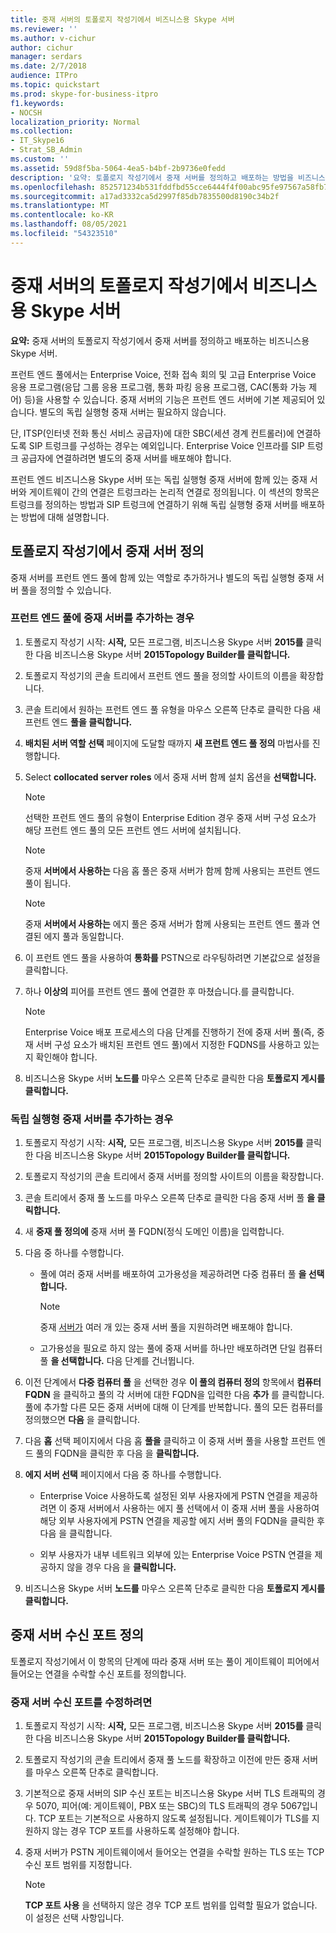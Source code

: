 ```yaml
---
title: 중재 서버의 토폴로지 작성기에서 비즈니스용 Skype 서버
ms.reviewer: ''
ms.author: v-cichur
author: cichur
manager: serdars
ms.date: 2/7/2018
audience: ITPro
ms.topic: quickstart
ms.prod: skype-for-business-itpro
f1.keywords:
- NOCSH
localization_priority: Normal
ms.collection:
- IT_Skype16
- Strat_SB_Admin
ms.custom: ''
ms.assetid: 59d8f5ba-5064-4ea5-b4bf-2b9736e0fedd
description: '요약: 토폴로지 작성기에서 중재 서버를 정의하고 배포하는 방법을 비즈니스용 Skype 서버.'
ms.openlocfilehash: 852571234b531fddfbd55cce6444f4f00abc95fe97567a58fb7829f29c5a0701
ms.sourcegitcommit: a17ad3332ca5d2997f85db7835500d8190c34b2f
ms.translationtype: MT
ms.contentlocale: ko-KR
ms.lasthandoff: 08/05/2021
ms.locfileid: "54323510"
---
```

# <a name="deploy-a-mediation-server-in-topology-builder-in-skype-for-business-server"></a>중재 서버의 토폴로지 작성기에서 비즈니스용 Skype 서버
 
**요약:** 중재 서버의 토폴로지 작성기에서 중재 서버를 정의하고 배포하는 비즈니스용 Skype 서버.
  
프런트 엔드 풀에서는 Enterprise Voice, 전화 접속 회의 및 고급 Enterprise Voice 응용 프로그램(응답 그룹 응용 프로그램, 통화 파킹 응용 프로그램, CAC(통화 가능 제어) 등)을 사용할 수 있습니다. 중재 서버의 기능은 프런트 엔드 서버에 기본 제공되어 있습니다. 별도의 독립 실행형 중재 서버는 필요하지 않습니다. 
  
단, ITSP(인터넷 전화 통신 서비스 공급자)에 대한 SBC(세션 경계 컨트롤러)에 연결하도록 SIP 트렁크를 구성하는 경우는 예외입니다. Enterprise Voice 인프라를 SIP 트렁크 공급자에 연결하려면 별도의 중재 서버를 배포해야 합니다.
  
프런트 엔드 비즈니스용 Skype 서버 또는 독립 실행형 중재 서버에 함께 있는 중재 서버와 게이트웨이 간의 연결은 트렁크라는 논리적 연결로 정의됩니다. 이 섹션의 항목은 트렁크를 정의하는 방법과 SIP 트렁크에 연결하기 위해 독립 실행형 중재 서버를 배포하는 방법에 대해 설명합니다.
  
## <a name="define-a-mediation-server-in-topology-builder"></a>토폴로지 작성기에서 중재 서버 정의

중재 서버를 프런트 엔드 풀에 함께 있는 역할로 추가하거나 별도의 독립 실행형 중재 서버 풀을 정의할 수 있습니다.
  
### <a name="to-add-a-mediation-server-to-a-front-end-pool"></a>프런트 엔드 풀에 중재 서버를 추가하는 경우

1. 토폴로지 작성기 시작:  **시작,** 모든 프로그램, 비즈니스용 Skype 서버 **2015를** 클릭한 다음 비즈니스용 Skype 서버 **2015Topology Builder를 클릭합니다.**
    
2. 토폴로지 작성기의 콘솔 트리에서 프런트 엔드 풀을 정의할 사이트의 이름을 확장합니다.
    
3. 콘솔 트리에서 원하는 프런트 엔드 풀 유형을 마우스 오른쪽 단추로 클릭한 다음 새 프런트 엔드 **풀을 클릭합니다.**
    
4. **배치된 서버 역할 선택** 페이지에 도달할 때까지 **새 프런트 엔드 풀 정의** 마법사를 진행합니다.
    
5. Select **collocated server roles** 에서 중재 서버 함께 설치 옵션을 **선택합니다.**
    
    > [!NOTE]
    > 선택한 프런트 엔드 풀의 유형이 Enterprise Edition 경우 중재 서버 구성 요소가 해당 프런트 엔드 풀의 모든 프런트 엔드 서버에 설치됩니다. 
  
    > [!NOTE]
    > 중재 **서버에서 사용하는** 다음 홉 풀은 중재 서버가 함께 함께 사용되는 프런트 엔드 풀이 됩니다.
  
    > [!NOTE]
    > 중재 **서버에서 사용하는** 에지 풀은 중재 서버가 함께 사용되는 프런트 엔드 풀과 연결된 에지 풀과 동일합니다.
  
6. 이 프런트 엔드 풀을 사용하여 **통화를** PSTN으로 라우팅하려면 기본값으로 설정을 클릭합니다.
    
7. 하나 **이상의** 피어를 프런트 엔드 풀에 연결한 후 마쳤습니다.를 클릭합니다.
    
    > [!NOTE]
    > Enterprise Voice 배포 프로세스의 다음 단계를 진행하기 전에 중재 서버 풀(즉, 중재 서버 구성 요소가 배치된 프런트 엔드 풀)에서 지정한 FQDNS를 사용하고 있는지 확인해야 합니다. 
  
8. 비즈니스용 Skype 서버 **노드를** 마우스 오른쪽 단추로 클릭한 다음 **토폴로지 게시를 클릭합니다.**
    
### <a name="to-add-a-standalone-mediation-server"></a>독립 실행형 중재 서버를 추가하는 경우

1. 토폴로지 작성기 시작:  **시작,** 모든 프로그램, 비즈니스용 Skype 서버 **2015를** 클릭한 다음 비즈니스용 Skype 서버 **2015Topology Builder를 클릭합니다.**
    
2. 토폴로지 작성기의 콘솔 트리에서 중재 서버를 정의할 사이트의 이름을 확장합니다.
    
3. 콘솔 트리에서 중재 풀  노드를 마우스 오른쪽 단추로 클릭한 다음 중재 서버 풀 **을 클릭합니다.**
    
4. 새 **중재 풀 정의에** 중재 서버 풀 FQDN(정식 도메인 이름)을 입력합니다.
    
5. 다음 중 하나를 수행합니다.
    
   - 풀에 여러 중재 서버를 배포하여 고가용성을 제공하려면 다중 컴퓨터 풀 **을 선택합니다.**
    
     > [!NOTE]
     > 중재 [서버가](../../plan-your-deployment/network-requirements/load-balancing.md#BKMK_DNSLoadBalancing) 여러 개 있는 중재 서버 풀을 지원하려면 배포해야 합니다.
  
   - 고가용성을 필요로 하지 않는 풀에 중재 서버를 하나만 배포하려면 단일 컴퓨터 풀 **을 선택합니다.** 다음 단계를 건너뜁니다.
    
6. 이전 단계에서 **다중 컴퓨터 풀** 을 선택한 경우 **이 풀의 컴퓨터 정의** 항목에서 **컴퓨터 FQDN** 을 클릭하고 풀의 각 서버에 대한 FQDN을 입력한 다음 **추가** 를 클릭합니다. 풀에 추가할 다른 모든 중재 서버에 대해 이 단계를 반복합니다. 풀의 모든 컴퓨터를 정의했으면 **다음** 을 클릭합니다.
    
7. 다음 **홉** 선택 페이지에서 다음 홉 **풀을** 클릭하고 이 중재 서버 풀을 사용할 프런트 엔드 풀의 FQDN을 클릭한 후 다음 을 **클릭합니다.**
    
8. **에지 서버 선택** 페이지에서 다음 중 하나를 수행합니다.
    
   - Enterprise Voice 사용하도록 설정된 외부 사용자에게 PSTN 연결을 제공하려면 이 중재 서버에서 사용하는 에지 풀 선택에서 이 중재 서버 풀을 사용하여 해당 외부 사용자에게 PSTN 연결을 제공할 에지 서버 풀의 FQDN을 클릭한 후 다음 을 클릭합니다.
    
   - 외부 사용자가 내부 네트워크 외부에 있는 Enterprise Voice PSTN 연결을 제공하지 않을 경우 다음 을 **클릭합니다.**
    
9. 비즈니스용 Skype 서버 **노드를** 마우스 오른쪽 단추로 클릭한 다음 **토폴로지 게시를 클릭합니다.**
    
## <a name="define-the-mediation-server-listening-ports"></a>중재 서버 수신 포트 정의

토폴로지 작성기에서 이 항목의 단계에 따라 중재 서버 또는 풀이 게이트웨이 피어에서 들어오는 연결을 수락할 수신 포트를 정의합니다.
  
### <a name="to-modify-the-mediation-server-listening-ports"></a>중재 서버 수신 포트를 수정하려면

1. 토폴로지 작성기 시작:  **시작,** 모든 프로그램, 비즈니스용 Skype 서버 **2015를** 클릭한 다음 비즈니스용 Skype 서버 **2015Topology Builder를 클릭합니다.**
    
2. 토폴로지 작성기의 콘솔 트리에서  중재 풀 노드를 확장하고 이전에 만든 중재 서버를 마우스 오른쪽 단추로 클릭합니다.
    
3. 기본적으로 중재 서버의 SIP 수신 포트는 비즈니스용 Skype 서버 TLS 트래픽의 경우 5070, 피어(예: 게이트웨이, PBX 또는 SBC)의 TLS 트래픽의 경우 5067입니다. TCP 포트는 기본적으로 사용하지 않도록 설정됩니다. 게이트웨이가 TLS를 지원하지 않는 경우 TCP 포트를 사용하도록 설정해야 합니다.
    
4. 중재 서버가 PSTN 게이트웨이에서 들어오는 연결을 수락할 원하는 TLS 또는 TCP 수신 포트 범위를 지정합니다.
    
    > [!NOTE]
    > **TCP 포트 사용** 을 선택하지 않은 경우 TCP 포트 범위를 입력할 필요가 없습니다. 이 설정은 선택 사항입니다.
  


